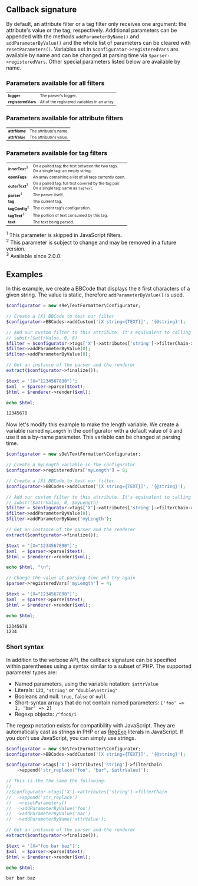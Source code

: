 <h2>Callback signature</h2>
<style>.main ul { font-size: 16px }</style>

By default, an attribute filter or a tag filter only receives one argument: the attribute's value or the tag, respectively. Additional parameters can be appended with the methods `addParameterByName()` and `addParameterByValue()` and the whole list of parameters can be cleared with `resetParameters()`. Variables set in `$configurator->registeredVars` are available by name and can be changed at parsing time via `$parser->registeredVars`. Other special parameters listed below are available by name.


### Parameters available for all filters

<table style="font-size:75%">
<tr>
	<td><b>logger</b></td>
	<td>The parser's logger.</td>
</tr>
<tr>
	<td><b>registeredVars</b></td>
	<td>All of the registered variables in an array.</td>
</tr>
</table>


### Parameters available for attribute filters

<table style="font-size:75%">
<tr>
	<td><b>attrName</b></td>
	<td>The attribute's name.</td>
</tr>
<tr>
	<td><b>attrValue</b></td>
	<td>The attribute's value.</td>
</tr>
</table>


### Parameters available for tag filters

<table style="font-size:75%">
<tr>
	<td><b>innerText</b><sup>3</sup></td>
	<td>On a paired tag: the text between the two tags.<br>On a single tag: an empty string.</td>
</tr>
<tr>
	<td><b>openTags</b></td>
	<td>An array containing a list of all tags currently open.</td>
</tr>
<tr>
	<td><b>outerText</b><sup>3</sup></td>
	<td>On a paired tag: full text covered by the tag pair.<br>On a single tag: same as <code>tagText</code>.</td>
</tr>
<tr>
	<td><b>parser</b><sup>1</sup></td>
	<td>The parser itself.</td>
</tr>
<tr>
	<td><b>tag</b></td>
	<td>The current tag.</td>
</tr>
<tr>
	<td><b>tagConfig</b><sup>2</sup></td>
	<td>The current tag's configuration.</td>
</tr>
<tr>
	<td><b>tagText</b><sup>3</sup></td>
	<td>The portion of text consumed by this tag.</td>
</tr>
<tr>
	<td><b>text</b></td>
	<td>The text being parsed.</td>
</tr>
</table>

<sup>1</sup> This parameter is skipped in JavaScript filters.  
<sup>2</sup> This parameter is subject to change and may be removed in a future version.  
<sup>3</sup> Available since 2.0.0.  


## Examples

In this example, we create a BBCode that displays the `8` first characters of a given string. The value is static, therefore `addParameterByValue()` is used.

```php
$configurator = new s9e\TextFormatter\Configurator;

// Create a [X] BBCode to test our filter
$configurator->BBCodes->addCustom('[X string={TEXT}]', '{@string}');

// Add our custom filter to this attribute. It's equivalent to calling
// substr($attrValue, 0, 8)
$filter = $configurator->tags['X']->attributes['string']->filterChain->append('substr');
$filter->addParameterByValue(0);
$filter->addParameterByValue(8);

// Get an instance of the parser and the renderer
extract($configurator->finalize());

$text = '[X="1234567890"]';
$xml  = $parser->parse($text);
$html = $renderer->render($xml);

echo $html;
```
```html
12345678
```

Now let's modify this example to make the length variable. We create a variable named `myLength` in the configurator with a default value of `8` and use it as a by-name parameter. This variable can be changed at parsing time.

```php
$configurator = new s9e\TextFormatter\Configurator;

// Create a myLength variable in the configurator
$configurator->registeredVars['myLength'] = 8;

// Create a [X] BBCode to test our filter
$configurator->BBCodes->addCustom('[X string={TEXT}]', '{@string}');

// Add our custom filter to this attribute. It's equivalent to calling
// substr($attrValue, 0, $myLength)
$filter = $configurator->tags['X']->attributes['string']->filterChain->append('substr');
$filter->addParameterByValue(0);
$filter->addParameterByName('myLength');

// Get an instance of the parser and the renderer
extract($configurator->finalize());

$text = '[X="1234567890"]';
$xml  = $parser->parse($text);
$html = $renderer->render($xml);

echo $html, "\n";

// Change the value at parsing time and try again
$parser->registeredVars['myLength'] = 4;

$text = '[X="1234567890"]';
$xml  = $parser->parse($text);
$html = $renderer->render($xml);

echo $html;
```
```html
12345678
1234
```

### Short syntax

In addition to the verbose API, the callback signature can be specified within parentheses using a syntax similar to a subset of PHP. The supported parameter types are:

 - Named parameters, using the variable notation: `$attrValue`
 - Literals: `123`, `'string'` or `"double\nstring"`
 - Booleans and null: `true`, `false` or `null`
 - Short-syntax arrays that do not contain named parameters: `['foo' => 1, 'bar' => 2]`
 - Regexp objects: `/^foo$/i`

The regexp notation exists for compatibility with JavaScript. They are automatically cast as strings in PHP or as [RegExp](https://developer.mozilla.org/en-US/docs/Web/JavaScript/Reference/Global_Objects/RegExp) literals in JavaScript. If you don't use JavaScript, you can simply use strings.

```php
$configurator = new s9e\TextFormatter\Configurator;
$configurator->BBCodes->addCustom('[X string={TEXT}]', '{@string}');

$configurator->tags['X']->attributes['string']->filterChain
	->append('str_replace("foo", "bar", $attrValue)');

// This is the the same the following:
//
//$configurator->tags['X']->attributes['string']->filterChain
//	->append('str_replace')
//	->resetParameters()
//	->addParameterByValue('foo')
//	->addParameterByValue('bar')
//	->addParameterByName('attrValue');

// Get an instance of the parser and the renderer
extract($configurator->finalize());

$text = '[X="foo bar baz"]';
$xml  = $parser->parse($text);
$html = $renderer->render($xml);

echo $html;
```
```html
bar bar baz
```
